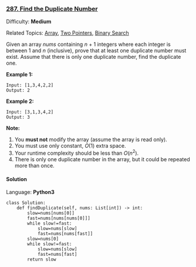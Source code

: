 ### [287\. Find the Duplicate Number](https://leetcode.com/problems/find-the-duplicate-number/)

Difficulty: **Medium**  

Related Topics: [Array](https://leetcode.com/tag/array/), [Two Pointers](https://leetcode.com/tag/two-pointers/), [Binary Search](https://leetcode.com/tag/binary-search/)


Given an array _nums_ containing _n_ + 1 integers where each integer is between 1 and _n_ (inclusive), prove that at least one duplicate number must exist. Assume that there is only one duplicate number, find the duplicate one.

**Example 1:**

```
Input: [1,3,4,2,2]
Output: 2
```

**Example 2:**

```
Input: [3,1,3,4,2]
Output: 3
```

**Note:**

1.  You **must not** modify the array (assume the array is read only).
2.  You must use only constant, _O_(1) extra space.
3.  Your runtime complexity should be less than _O_(_n_<sup>2</sup>).
4.  There is only one duplicate number in the array, but it could be repeated more than once.


#### Solution

Language: **Python3**

```python3
class Solution:
    def findDuplicate(self, nums: List[int]) -> int:
        slow=nums[nums[0]]
        fast=nums[nums[nums[0]]]
        while slow!=fast:
            slow=nums[slow]
            fast=nums[nums[fast]]
        slow=nums[0]
        while slow!=fast:
            slow=nums[slow]
            fast=nums[fast]
        return slow
```